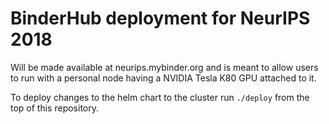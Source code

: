 # BinderHub deployment for NeurIPS 2018

Will be made available at neurips.mybinder.org and is meant to allow users to
run with a personal node having a NVIDIA Tesla K80 GPU attached to it.

To deploy changes to the helm chart to the cluster run `./deploy` from the
top of this repository.
